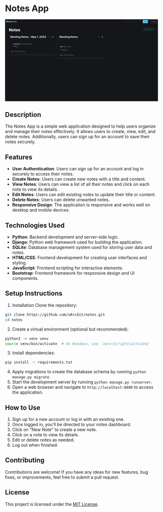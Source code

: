 # Notes App

![image00](static/image/image00.png)

## Description

The Notes App is a simple web application designed to help users organize and manage their notes effectively. It allows users to create, view, edit, and delete notes. Additionally, users can sign up for an account to save their notes securely.

## Features

- **User Authentication**: Users can sign up for an account and log in securely to access their notes.
- **Create Notes**: Users can create new notes with a title and content.
- **View Notes**: Users can view a list of all their notes and click on each note to view its details.
- **Edit Notes**: Users can edit existing notes to update their title or content.
- **Delete Notes**: Users can delete unwanted notes.
- **Responsive Design**: The application is responsive and works well on desktop and mobile devices.

## Technologies Used

- **Python**: Backend development and server-side logic.
- **Django**: Python web framework used for building the application.
- **SQLite**: Database management system used for storing user data and notes.
- **HTML/CSS**: Frontend development for creating user interfaces and styling.
- **JavaScript**: Frontend scripting for interactive elements.
- **Bootstrap**: Frontend framework for responsive design and UI components.

## Setup Instructions

1. Installation
Clone the repository:
```bash
git clone https://github.com/xArcGit/notes.git
cd notes
```
2. Create a virtual environment (optional but recommended):
```bash
python3 -m venv venv
source venv/bin/activate  # On Windows, use `venv\Scripts\activate`
```
3. Install dependencies:
```bash
pip install -r requirements.txt
```
4. Apply migrations to create the database schema by running `python manage.py migrate`.
5. Start the development server by running `python manage.py runserver`.
6. Open a web browser and navigate to `http://localhost:8000` to access the application.

## How to Use

1. Sign up for a new account or log in with an existing one.
2. Once logged in, you'll be directed to your notes dashboard.
3. Click on "New Note" to create a new note.
4. Click on a note to view its details.
5. Edit or delete notes as needed.
6. Log out when finished.

## Contributing

Contributions are welcome! If you have any ideas for new features, bug fixes, or improvements, feel free to submit a pull request.

## License

This project is licensed under the [MIT License](LICENSE).

